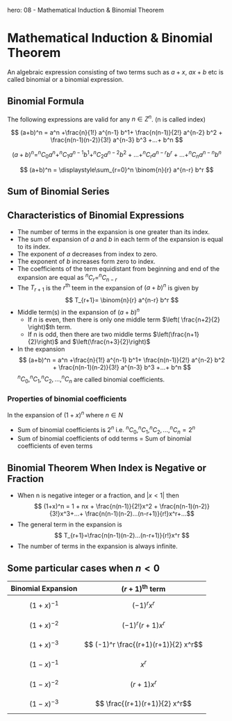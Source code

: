 hero: 08 - Mathematical Induction & Binomial Theorem

# Mathematical Induction & Binomial Theorem
An algebraic expression consisting of two terms such as $a+x$, $ax+b$ etc is called binomial or a binomial expression.

## Binomial Formula
The following expressions are valid for any $n\in Z^n$. (n is called index)

$$ (a+b)^n = a^n +\frac{n}{1!} a^{n-1} b^1+ \frac{n(n-1)}{2!} a^{n-2} b^2 + \frac{n(n-1)(n-2)}{3!} a^{n-3} b^3 +...+ b^n $$

$$ (a+b)^n = ^nC_0 a^n + ^nC_1 a^{n-1} b^1 + ^nC_2 a^{n-2} b^2 +...+ ^nC_r a^{n-r} b^r +...+^nC_n a^{n-n} b^n $$

$$ (a+b)^n = \displaystyle\sum_{r=0}^n \binom{n}{r} a^{n-r} b^r $$

## Sum of Binomial Series

## Characteristics of Binomial Expressions
* The number of terms in the expansion is one greater than its index.
* The sum of expansion of $a$ and $b$ in each term of the expansion is equal to its index.
* The exponent of $a$ decreases from index to zero.
* The exponent of $b$ increases form zero to index.
* The coefficients of the term equidistant from beginning and end of the expansion are equal as $^nC_r=^nC_{n-r}$
* The $T_{r+1}$ is the $r^{\text{th}}$ teem in the expansion of $(a+b)^n$ is given by $$ T_{r+1}= \binom{n}{r} a^{n-r} b^r $$
* Middle term(s) in the expansion of $(a+b)^n$
    * If $n$ is even, then there is only one middle term $\left( \frac{n+2}{2} \right)$th term.
    * If n is odd, then there are two middle terms $\left(\frac{n+1}{2}\right)$ and $\left(\frac{n+3}{2}\right)$
* In the expansion $$ (a+b)^n = a^n +\frac{n}{1!} a^{n-1} b^1+ \frac{n(n-1)}{2!} a^{n-2} b^2 + \frac{n(n-1)(n-2)}{3!} a^{n-3} b^3 +...+ b^n $$
$^nC_0, ^nC_1, ^nC_2, ..., ^nC_n$ are called binomial coefficients.

### Properties of binomial coefficients
In the expansion of $(1+x)^n$ where $n\in N$

* Sum of binomial coefficients is $2^n$ i.e. $^nC_0, ^nC_1, ^nC_2, ..., ^nC_n=2^n$
* Sum of binomial coefficients of odd terms = Sum of binomial coefficients of even terms

## Binomial Theorem When Index is Negative or Fraction
* When n is negative integer or a fraction, and $|x<1|$ then $$ (1+x)^n = 1 + nx + \frac{n(n-1)}{2!}x^2 + \frac{n(n-1)(n-2)}{3!}x^3+...+ \frac{n(n-1)(n-2)...(n-r+1)}{r!}x^r+...$$
* The general term in the expansion is $$ T_{r+1}=\frac{n(n-1)(n-2)...(n-r+1)}{r!}x^r $$
* The number of terms in the expansion is always infinite.


## Some particular cases when $n<0$
| Binomial Expansion | $(r+1)^{\text{th}}$ term |
|--------------------|--------------------------|
| $$ (1+x)^{-1} $$       | $$ (-1)^r x^r $$ |
| $$ (1+x)^{-2} $$       | $$ (-1)^r (r+1) x^r$$ |
| $$ (1+x)^{-3} $$       | $$ (-1)^r \frac{(r+1)(r+1)}{2} x^r$$ |
| $$ (1-x)^{-1} $$       | $$ x^r $$ |
| $$ (1-x)^{-2} $$       | $$ (r+1) x^r $$ |
| $$ (1-x)^{-3} $$       | $$ \frac{(r+1)(r+1)}{2} x^r$$ |
